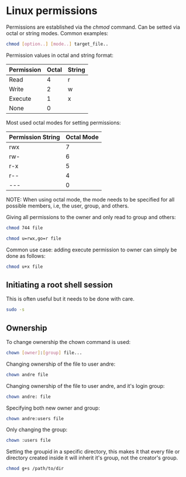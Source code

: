 # Linux permissions

Permissions are established via the *chmod* command. Can be setted via octal or
string modes. Common examples:

```bash
chmod [option..] [mode..] target_file..
```

Permission values in octal and string format:

| Permission | Octal | String |
| ---------- | ----- | ------ |
| Read       | 4     | r      |
| Write      | 2     | w      |
| Execute    | 1     | x      |
| None       | 0     |        |

Most used octal modes for setting permissions:

| Permission String | Octal Mode |
| ----------------- | ---------- |
| rwx               | 7          |
| rw-               | 6          |
| r-x               | 5          |
| r--               | 4          |
| ---               | 0          |

NOTE: When using octal mode, the mode needs to be specified for all possible
members, i.e, the user, group, and others.

Giving all permissions to the owner and only read to group and others:

```bash
chmod 744 file

chmod u=rwx,go=r file
```

Common use case: adding execute permission to owner can simply be done as
follows:

```bash
chmod u+x file
```

## Initiating a root shell session

This is often useful but it needs to be done with care.

```bash
sudo -s
```

## Ownership

To change ownership the chown command is used:

```bash
chown [owner]:[group] file...
```

Changing ownership of the file to user andre:

```bash
chown andre file
```

Changing ownership of the file to user andre, and it's login group:

```bash
chown andre: file
```

Specifying both new owner and group:

```bash
chown andre:users file
```

Only changing the group:

```bash
chown :users file
```

Setting the groupid in a specific directory, this makes it that every file or
directory created inside it will inherit it's group, not the creator's group.

```bash
chmod g+s /path/to/dir
```
